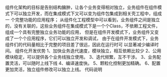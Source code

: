  组件化架构的目标是告别结构臃肿，让各个业务变得相对独立，业务组件在组件模式下可以独立开发，而在集成模式下又可以变为组件包集成到相关壳工程中，组成一 个完整功能的应用程序； 从组件化工程模型中可以看到，业务组件之间是独立的，没有关联的，这些业务组件在集成模式下是一个个Class，不依赖工程文件，组成一个具有完整独立业务功能的应用， 但是在组件开发模式下，业务组件又变成了一个个应用程序，它们可以独立开发和调试， 由于在组件开发模式下，业务组件们的代码量相比于完整的项目差了很远，因此在运行时可 以显著减少编译时间。
 组件化开发优势
 1、加快业务迭代速度，模块独立，相互依赖比较少
 2、公用模块稳定，可以提供各个业务线独立使用。
 3、迭代频繁，互不干涉。
 3、业务配置灵活，可以随时上线下线
 4、编译速度快。
 5、颗粒化控制更加精确。
 6、配置更加灵活，独立组件修改可以独立上线。
 代码说明
 